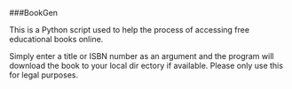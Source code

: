 ###BookGen

This is a Python script used to help the process of accessing free educational books online.

Simply enter a title or ISBN number as an argument and the program will download the book to your local dir
ectory if available. Please only use this for legal purposes.

